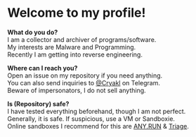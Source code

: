 # Welcome to my profile!

<b>What do you do?</b>  
I am a collector and archiver of programs/software.  
My interests are Malware and Programming.  
Recently I am getting into reverse engineering.  
  
<b>Where can I reach you?</b>  
Open an issue on my repository if you need anything.  
You can also send inquiries to <a href="https://t.me/Cryakl">@Cryakl</a> on Telegram.  
Beware of impersonators, I do not sell anything.  
  
<b>Is (Repository) safe?</b>  
I have tested everything beforehand, though I am not perfect.  
Generally, it is safe. If suspicious, use a VM or Sandboxie.  
Online sandboxes I recommend for this are <a href="https://app.any.run">ANY.RUN</a> & <a href="https://tria.ge">Triage</a>.
  
<p align="center">
<br>
<img src="https://komarev.com/ghpvc/?username=Yuankong666&style=for-the-badge&color=000000" alt=""/>
</p>
<p align="center">

<!--
**yuankong666/yuankong666** is a ✨ _special_ ✨ repository because its `README.md` (this file) appears on your GitHub profile.

Here are some ideas to get you started:

- 🔭 I’m currently working on ...
- 🌱 I’m currently learning ...
- 👯 I’m looking to collaborate on ...
- 🤔 I’m looking for help with ...
- 💬 Ask me about ...
- 📫 How to reach me: ...
- 😄 Pronouns: ...
- ⚡ Fun fact: ...
-->
